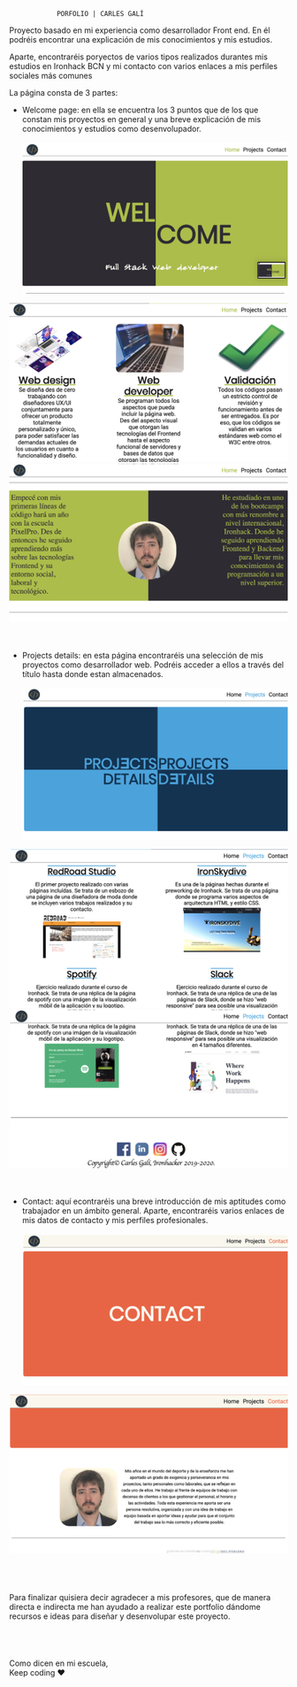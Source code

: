                 PORFOLIO | CARLES GALÍ

Proyecto basado en mi experiencia como desarrollador Front end. En él podréis encontrar una explicación de mis conocimientos y mis estudios.

Aparte, encontraréis poryectos de varios tipos realizados durantes mis estudios en Ironhack BCN y mi contacto con varios enlaces a mis perfiles sociales más comunes

La página consta de 3 partes:

 - Welcome page: en ella se encuentra los 3 puntos que de los que constan mis proyectos en general y una breve explicación de mis conocimientos y estudios como desenvolupador.<br><br><img src="img/readme-img/welcome1.png">
<img src="img/readme-img/welcome2.png">
<img src="img/readme-img/welcome3.png">
<br><br><br>
  
 - Projects details: en esta página encontraréis una selección de mis proyectos como desarrollador web. Podréis acceder a ellos a través del título hasta donde estan almacenados.<br><br><img src="img/readme-img/projects1.png">
<img src="img/readme-img/projects2.png">
<img src="img/readme-img/projects3.png">
<br><br><br>
  
 - Contact: aquí econtraréis una breve introducción de mis aptitudes como trabajador en un ámbito general. Aparte, encontraréis varios enlaces de mis datos de contacto y mis perfiles profesionales.<br><br><img src="img/readme-img/contact1.png">
<img src="img/readme-img/contact2.png">
<br>
<br>
<br>
<br>
<br>
Para finalizar quisiera decir agradecer a mis profesores, que de manera directa e indirecta me han ayudado a realizar este portfolio dándome recursos e ideas para diseñar y desenvolupar este proyecto.
<br>
<br>
<br>
<br>
<br>
Como dicen en mi escuela,<br>Keep coding ❤️
